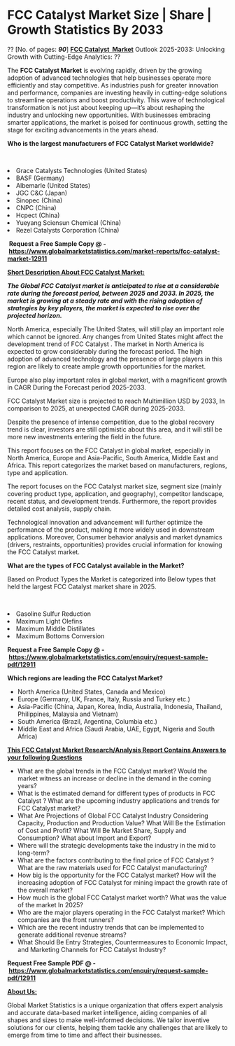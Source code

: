 <H1>FCC Catalyst Market Size | Share | Growth Statistics By 2033</H1><p>?? [No. of pages:&nbsp;<strong><em>90</em></strong>]&nbsp;<strong><a href="https://www.globalmarketstatistics.com/market-reports/fcc-catalyst-market-12911">FCC Catalyst &nbsp;Market</a></strong>&nbsp;Outlook 2025-2033: Unlocking Growth with Cutting-Edge Analytics: ??</p><p>The <strong>FCC Catalyst Market</strong> is evolving rapidly, driven by the growing adoption of advanced technologies that help businesses operate more efficiently and stay competitive. As industries push for greater innovation and performance, companies are investing heavily in cutting-edge solutions to streamline operations and boost productivity. This wave of technological transformation is not just about keeping up&mdash;it&rsquo;s about reshaping the industry and unlocking new opportunities. With businesses embracing smarter applications, the market is poised for continuous growth, setting the stage for exciting advancements in the years ahead.</p><p><strong>Who is the largest manufacturers of FCC Catalyst Market worldwide?</strong></p><p>&nbsp;<li>Grace Catalysts Technologies (United States)<li>BASF (Germany)<li>Albemarle (United States)<li>JGC C&C (Japan)<li>Sinopec (China)<li>CNPC (China)<li>Hcpect (China)<li>Yueyang Sciensun Chemical (China)<li>Rezel Catalysts Corporation (China)</p><p>&nbsp;<strong>Request a Free Sample Copy @ -&nbsp;<a href="https://www.globalmarketstatistics.com/market-reports/fcc-catalyst-market-12911">https://www.globalmarketstatistics.com/market-reports/fcc-catalyst-market-12911</a></strong></p><p><strong><u>Short Description About FCC Catalyst Market:</u></strong></p><p><strong><em>The Global FCC Catalyst market is anticipated to rise at a considerable rate during the forecast period, between 2025 and 2033. In 2025, the market is growing at a steady rate and with the rising adoption of strategies by key players, the market is expected to rise over the projected horizon.</em></strong></p><p>North America, especially The United States, will still play an important role which cannot be ignored. Any changes from United States might affect the development trend of FCC Catalyst . The market in North America is expected to grow considerably during the forecast period. The high adoption of advanced technology and the presence of large players in this region are likely to create ample growth opportunities for the market.</p><p>Europe also play important roles in global market, with a magnificent growth in CAGR During the Forecast period 2025-2033.</p><p>FCC Catalyst Market size is projected to reach Multimillion USD by 2033, In comparison to 2025, at unexpected CAGR during 2025-2033.</p><p>Despite the presence of intense competition, due to the global recovery trend is clear, investors are still optimistic about this area, and it will still be more new investments entering the field in the future.</p><p>This report focuses on the FCC Catalyst in global market, especially in North America, Europe and Asia-Pacific, South America, Middle East and Africa. This report categorizes the market based on manufacturers, regions, type and application.</p><p>The report focuses on the FCC Catalyst market size, segment size (mainly covering product type, application, and geography), competitor landscape, recent status, and development trends. Furthermore, the report provides detailed cost analysis, supply chain.</p><p>Technological innovation and advancement will further optimize the performance of the product, making it more widely used in downstream applications. Moreover, Consumer behavior analysis and market dynamics (drivers, restraints, opportunities) provides crucial information for knowing the FCC Catalyst market.</p><p><strong>What are the types of FCC Catalyst available in the Market?</strong></p><p>Based on Product Types the Market is categorized into Below types that held the largest FCC Catalyst market share in 2025.</p><p>&nbsp;<li>Gasoline Sulfur Reduction<li> Maximum Light Olefins<li> Maximum Middle Distillates<li> Maximum Bottoms Conversion&nbsp;</p><p><strong>Request a Free Sample Copy @ -&nbsp;<a href="https://www.globalmarketstatistics.com/enquiry/request-sample-pdf/12911">https://www.globalmarketstatistics.com/enquiry/request-sample-pdf/12911</a></strong></p><p><strong>Which regions are leading the FCC Catalyst Market?</strong></p><ul><li>North America (United States, Canada and Mexico)</li><li>Europe (Germany, UK, France, Italy, Russia and Turkey etc.)</li><li>Asia-Pacific (China, Japan, Korea, India, Australia, Indonesia, Thailand, Philippines, Malaysia and Vietnam)</li><li>South America (Brazil, Argentina, Columbia etc.)</li><li>Middle East and Africa (Saudi Arabia, UAE, Egypt, Nigeria and South Africa)</li></ul><p><strong><u>This FCC Catalyst Market Research/Analysis Report Contains Answers to your following Questions</u></strong></p><ul><li>What are the global trends in the FCC Catalyst market? Would the market witness an increase or decline in the demand in the coming years?</li><li>What is the estimated demand for different types of products in FCC Catalyst ? What are the upcoming industry applications and trends for FCC Catalyst market?</li><li>What Are Projections of Global FCC Catalyst Industry Considering Capacity, Production and Production Value? What Will Be the Estimation of Cost and Profit? What Will Be Market Share, Supply and Consumption? What about Import and Export?</li><li>Where will the strategic developments take the industry in the mid to long-term?</li><li>What are the factors contributing to the final price of FCC Catalyst ? What are the raw materials used for FCC Catalyst manufacturing?</li><li>How big is the opportunity for the FCC Catalyst market? How will the increasing adoption of FCC Catalyst for mining impact the growth rate of the overall market?</li><li>How much is the global FCC Catalyst market worth? What was the value of the market In 2025?</li><li>Who are the major players operating in the FCC Catalyst market? Which companies are the front runners?</li><li>Which are the recent industry trends that can be implemented to generate additional revenue streams?</li><li>What Should Be Entry Strategies, Countermeasures to Economic Impact, and Marketing Channels for FCC Catalyst Industry?</li></ul><p><strong>Request Free Sample PDF @ -&nbsp;<a href="https://www.globalmarketstatistics.com/enquiry/request-sample-pdf/12911">https://www.globalmarketstatistics.com/enquiry/request-sample-pdf/12911</a></strong></p><p><strong><u>About Us:</u></strong></p><p>Global Market Statistics&nbsp;is a unique organization that offers expert analysis and accurate data-based market intelligence, aiding companies of all shapes and sizes to make well-informed decisions. We tailor inventive solutions for our clients, helping them tackle any challenges that are likely to emerge from time to time and affect their businesses.</p>
